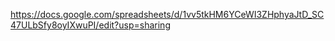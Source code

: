 https://docs.google.com/spreadsheets/d/1vv5tkHM6YCeWI3ZHphyaJtD_SC47ULbSfy8oyIXwuPI/edit?usp=sharing
